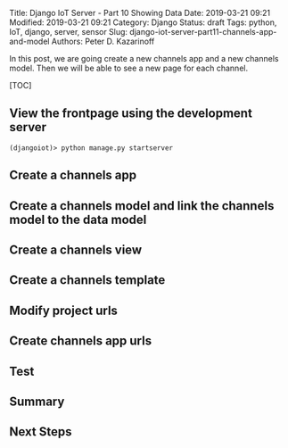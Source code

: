 Title: Django IoT Server - Part 10 Showing Data
Date: 2019-03-21 09:21
Modified: 2019-03-21 09:21
Category: Django
Status: draft
Tags: python, IoT, django, server, sensor
Slug: django-iot-server-part11-channels-app-and-model
Authors: Peter D. Kazarinoff

In this post, we are going create a new channels app and a new channels model. Then we will be able to see a new page for each channel.

[TOC]

## View the frontpage using the development server

```text
(djangoiot)> python manage.py startserver
```

## Create a channels app

## Create a channels model and link the channels model to the data model

## Create a channels view

## Create a channels template

## Modify project urls

## Create channels app urls

## Test

## Summary

## Next Steps
